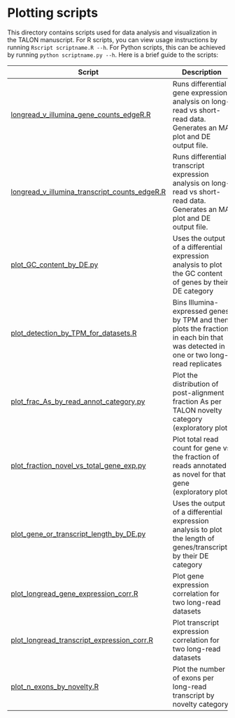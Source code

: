 # Plotting scripts
This directory contains scripts used for data analysis and visualization in the TALON manuscript. For R scripts, you can view usage instructions by running `Rscript scriptname.R --h`. For Python scripts, this can be achieved by running `python scriptname.py --h`. Here is a brief guide to the scripts:

| Script        | Description  |
| ------------- |-------------|
| [longread_v_illumina_gene_counts_edgeR.R](https://github.com/dewyman/TALON-paper-2020/blob/master/plotting_scripts/longread_v_illumina_gene_counts_edgeR.R)| Runs differential gene expression analysis on long-read vs short-read data. Generates an MA plot and DE output file. | 
| [longread_v_illumina_transcript_counts_edgeR.R](https://github.com/dewyman/TALON-paper-2020/blob/master/plotting_scripts/longread_v_illumina_transcript_counts_edgeR.R) | Runs differential transcript expression analysis on long-read vs short-read data. Generates an MA plot and DE output file. |
| [plot_GC_content_by_DE.py](https://github.com/dewyman/TALON-paper-2020/blob/master/plotting_scripts/plot_GC_content_by_DE.py) | Uses the output of a differential expression analysis to plot the GC content of genes by their DE category |
| [plot_detection_by_TPM_for_datasets.R](https://github.com/dewyman/TALON-paper-2020/blob/master/plotting_scripts/plot_detection_by_TPM_for_datasets.R) | Bins Illumina-expressed genes by TPM and then plots the fraction in each bin that was detected in one or two long-read replicates |
| [plot_frac_As_by_read_annot_category.py](https://github.com/dewyman/TALON-paper-2020/blob/master/plotting_scripts/plot_frac_As_by_read_annot_category.py) | Plot the distribution of post-alignment fraction As per TALON novelty category (exploratory plot) |
| [plot_fraction_novel_vs_total_gene_exp.py](https://github.com/dewyman/TALON-paper-2020/blob/master/plotting_scripts/plot_fraction_novel_vs_total_gene_exp.py) | Plot total read count for gene vs the fraction of reads annotated as novel for that gene (exploratory plot) |
| [plot_gene_or_transcript_length_by_DE.py](https://github.com/dewyman/TALON-paper-2020/blob/master/plotting_scripts/plot_gene_or_transcript_length_by_DE.py) | Uses the output of a differential expression analysis to plot the length of genes/transcripts by their DE category |
| [plot_longread_gene_expression_corr.R](https://github.com/dewyman/TALON-paper-2020/blob/master/plotting_scripts/plot_longread_gene_expression_corr.R) | Plot gene expression correlation for two long-read datasets |
| [plot_longread_transcript_expression_corr.R](https://github.com/dewyman/TALON-paper-2020/blob/master/plotting_scripts/plot_longread_transcript_expression_corr.R) | Plot transcript expression correlation for two long-read datasets |
| [plot_n_exons_by_novelty.R](https://github.com/dewyman/TALON-paper-2020/blob/master/plotting_scripts/plot_n_exons_by_novelty.R) | Plot the number of exons per long-read transcript by novelty category |
